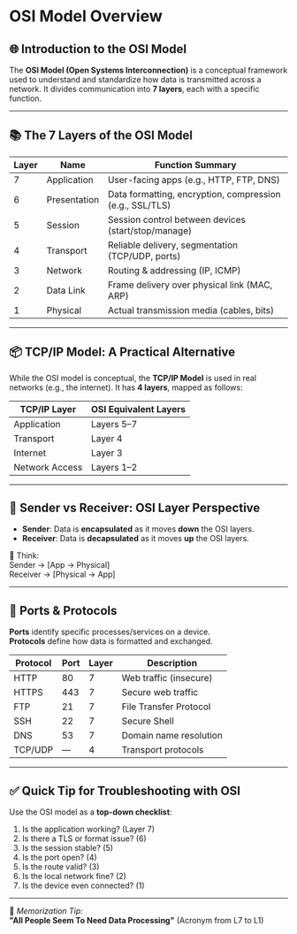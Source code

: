 # OSI Model Overview

## 🌐 Introduction to the OSI Model
The **OSI Model (Open Systems Interconnection)** is a conceptual framework used to understand and standardize how data is transmitted across a network. It divides communication into **7 layers**, each with a specific function.

---

## 📚 The 7 Layers of the OSI Model

| Layer | Name               | Function Summary                                  |
|-------|--------------------|----------------------------------------------------|
| 7     | Application         | User-facing apps (e.g., HTTP, FTP, DNS)           |
| 6     | Presentation        | Data formatting, encryption, compression (e.g., SSL/TLS) |
| 5     | Session             | Session control between devices (start/stop/manage) |
| 4     | Transport           | Reliable delivery, segmentation (TCP/UDP, ports)  |
| 3     | Network             | Routing & addressing (IP, ICMP)                   |
| 2     | Data Link           | Frame delivery over physical link (MAC, ARP)      |
| 1     | Physical            | Actual transmission media (cables, bits)          |

---

## 📦 TCP/IP Model: A Practical Alternative

While the OSI model is conceptual, the **TCP/IP Model** is used in real networks (e.g., the internet). It has **4 layers**, mapped as follows:

| TCP/IP Layer   | OSI Equivalent Layers           |
|----------------|----------------------------------|
| Application    | Layers 5–7                      |
| Transport      | Layer 4                         |
| Internet       | Layer 3                         |
| Network Access | Layers 1–2                      |

---

## 🔄 Sender vs Receiver: OSI Layer Perspective

- **Sender**: Data is **encapsulated** as it moves **down** the OSI layers.
- **Receiver**: Data is **decapsulated** as it moves **up** the OSI layers.

🧠 Think:  
Sender → [App → Physical]  
Receiver → [Physical → App]

---

## 🎯 Ports & Protocols

**Ports** identify specific processes/services on a device.  
**Protocols** define how data is formatted and exchanged.

| Protocol | Port | Layer | Description            |
|----------|------|--------|------------------------|
| HTTP     | 80   | 7      | Web traffic (insecure) |
| HTTPS    | 443  | 7      | Secure web traffic     |
| FTP      | 21   | 7      | File Transfer Protocol |
| SSH      | 22   | 7      | Secure Shell           |
| DNS      | 53   | 7      | Domain name resolution |
| TCP/UDP  | —    | 4      | Transport protocols    |

---

## ✅ Quick Tip for Troubleshooting with OSI

Use the OSI model as a **top-down checklist**:
1. Is the application working? (Layer 7)
2. Is there a TLS or format issue? (6)
3. Is the session stable? (5)
4. Is the port open? (4)
5. Is the route valid? (3)
6. Is the local network fine? (2)
7. Is the device even connected? (1)

---

📌 *Memorization Tip:*  
**"All People Seem To Need Data Processing"** (Acronym from L7 to L1)

